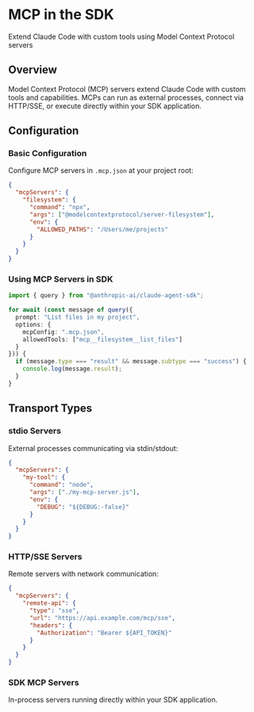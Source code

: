 # MCP in the SDK

Extend Claude Code with custom tools using Model Context Protocol servers

## Overview

Model Context Protocol (MCP) servers extend Claude Code with custom tools and capabilities. MCPs can run as external processes, connect via HTTP/SSE, or execute directly within your SDK application.

## Configuration

### Basic Configuration

Configure MCP servers in `.mcp.json` at your project root:

```json
{
  "mcpServers": {
    "filesystem": {
      "command": "npx",
      "args": ["@modelcontextprotocol/server-filesystem"],
      "env": {
        "ALLOWED_PATHS": "/Users/me/projects"
      }
    }
  }
}
```

### Using MCP Servers in SDK

```typescript
import { query } from "@anthropic-ai/claude-agent-sdk";

for await (const message of query({
  prompt: "List files in my project",
  options: {
    mcpConfig: ".mcp.json",
    allowedTools: ["mcp__filesystem__list_files"]
  }
})) {
  if (message.type === "result" && message.subtype === "success") {
    console.log(message.result);
  }
}
```

## Transport Types

### stdio Servers

External processes communicating via stdin/stdout:

```json
{
  "mcpServers": {
    "my-tool": {
      "command": "node",
      "args": ["./my-mcp-server.js"],
      "env": {
        "DEBUG": "${DEBUG:-false}"
      }
    }
  }
}
```

### HTTP/SSE Servers

Remote servers with network communication:

```json
{
  "mcpServers": {
    "remote-api": {
      "type": "sse",
      "url": "https://api.example.com/mcp/sse",
      "headers": {
        "Authorization": "Bearer ${API_TOKEN}"
      }
    }
  }
}
```

### SDK MCP Servers

In-process servers running directly within your SDK application.